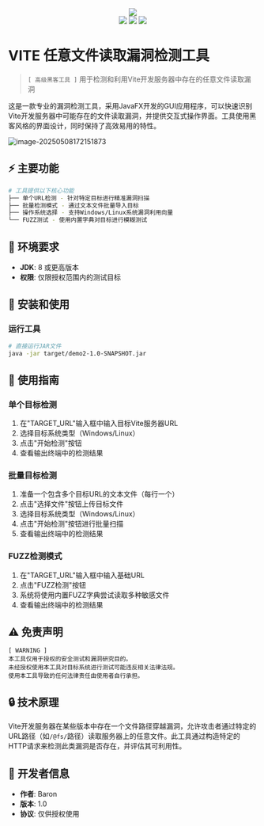 <!-- VITE-VULN-SCANNER -->
<div align="center">
  <img src="https://img.shields.io/badge/VITE-漏洞检测工具-00ccff?style=for-the-badge&logo=v&logoColor=white&labelColor=0a0e14">
  <br>
  <img src="https://img.shields.io/badge/JDK-8+-1eff8e?style=flat-square&logo=java&logoColor=white&labelColor=1e3c5a">
  <img src="https://img.shields.io/badge/平台-跨平台-ac8eff?style=flat-square&logo=windows&logoColor=white&labelColor=2d1e5a">
  <img src="https://img.shields.io/badge/授权-仅限合法使用-ff5252?style=flat-square&logo=shield&logoColor=white&labelColor=7a0000">
</div>

# VITE 任意文件读取漏洞检测工具

> `[ 高级黑客工具 ]` 用于检测和利用Vite开发服务器中存在的任意文件读取漏洞

这是一款专业的漏洞检测工具，采用JavaFX开发的GUI应用程序，可以快速识别Vite开发服务器中可能存在的文件读取漏洞，并提供交互式操作界面。工具使用黑客风格的界面设计，同时保持了高效易用的特性。

![image-20250508172151873](https://b4aron1picture.oss-cn-shanghai.aliyuncs.com/PIcture/image-20250508172151873.png)


## ⚡ 主要功能

```bash
# 工具提供以下核心功能
├── 单个URL检测 - 针对特定目标进行精准漏洞扫描
├── 批量检测模式 - 通过文本文件批量导入目标
├── 操作系统选择 - 支持Windows/Linux系统漏洞利用向量
└── FUZZ测试 - 使用内置字典对目标进行模糊测试
```

## 🔧 环境要求

- **JDK**: 8 或更高版本
- **权限**: 仅限授权范围内的测试目标

## 🚀 安装和使用

### 运行工具

```bash
# 直接运行JAR文件
java -jar target/demo2-1.0-SNAPSHOT.jar
```

## 📖 使用指南

### 单个目标检测

1. 在"TARGET_URL"输入框中输入目标Vite服务器URL
2. 选择目标系统类型（Windows/Linux）
3. 点击"开始检测"按钮
4. 查看输出终端中的检测结果

### 批量目标检测

1. 准备一个包含多个目标URL的文本文件（每行一个）
2. 点击"选择文件"按钮上传目标文件
3. 选择目标系统类型（Windows/Linux）
4. 点击"开始检测"按钮进行批量扫描
5. 查看输出终端中的检测结果

### FUZZ检测模式

1. 在"TARGET_URL"输入框中输入基础URL
2. 点击"FUZZ检测"按钮
3. 系统将使用内置FUZZ字典尝试读取多种敏感文件
4. 查看输出终端中的检测结果

## ⚠️ 免责声明

```
[ WARNING ]
本工具仅用于授权的安全测试和漏洞研究目的。
未经授权使用本工具对目标系统进行测试可能违反相关法律法规。
使用本工具导致的任何法律责任由使用者自行承担。
```

## 🔒 技术原理

Vite开发服务器在某些版本中存在一个文件路径穿越漏洞，允许攻击者通过特定的URL路径（如`/@fs/`路径）读取服务器上的任意文件。此工具通过构造特定的HTTP请求来检测此类漏洞是否存在，并评估其可利用性。

## 💼 开发者信息

- **作者**: Baron
- **版本**: 1.0
- **协议**: 仅供授权使用 